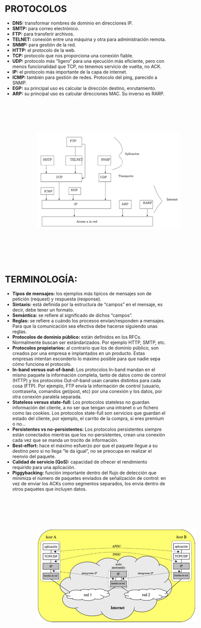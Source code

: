 
# PROTOCOLOS

- **DNS:** transformar nombres de dominio en direcciones IP.
- **SMTP:** para correo electrónico.
- **FTP:** para transferir archivos.
- **TELNET:** conexión entre una máquina y otra para administración remota.
- **SNMP:** para gestión de la red.
- **HTTP:** el protocolo de la web.
- **TCP:** protocolo que nos proporciona una conexión fiable.
- **UDP:** protocolo más “ligero” para una ejecución más eficiente, pero con menos funcionalidad que TCP, no tenemos servicio de vuelta, no ACK.
- **IP:** el protocolo más importante de la capa de internet.
- **ICMP:** también para gestión de redes. Protocolo del ping, parecido a SNMP.
- **EGP:** su principal uso es calcular la dirección destino, enrutamiento.
- **ARP:** su principal uso es calcular direcciones MAC. Su inverso es RARP.

<img src="./img/pro1.png" style="margin-left:100px" width="450" height="300" hspace="200" vspace="100" />

# TERMINOLOGÍA:

- **Tipos de mensajes:** los ejemplos más tipicos de mensajes son de petición (request) y respuesta (response).
- **Sintaxis:** está definida por la estructura de “campos” en el mensaje, es decir, debe tener un formato.
- **Semántica:** se refiere al significado de dichos “campos”.
- **Reglas:** se refiere a cuándo los procesos envían/responden a mensajes. Para que la comunicación sea efectiva debe hacerse siguiendo unas reglas.
- **Protocolos de dominio público:** están definidos en los RFCs. Normalmente buscan ser estándarizados. Por ejemplo HTTP, SMTP, etc.
- **Protocolos propietarios:** al contrario que los de dominio público, son creados por una empresa e implantados en un producto. Estas empresas intentan esconderlo lo máximo posible para que nadie sepa cómo funciona el protocolo.
- **In-band versus out-of-band:** Los protocolos In-band mandan en el mismo paquete la información completa, tanto de datos como de control (HTTP) y los protocolos Out-of-band usan canales distintos para cada cosa (FTP). Por ejemplo, FTP envía la información de control (usuario, contraseña, comandos get/post, etc) por una conexión y los datos, por otra conexión paralela separada.
- **Stateless versus state-full:** Los protocolos stateless no guardan información del cliente, a no ser que tengan una intranet o un fichero como las cookies. Los protocolos state-full son servicios que guardan el estado del cliente, por ejemplo, el carrito de la compra, si eres premium o no...
- **Persistentes vs no-persistentes:** Los protocolos persistentes siempre están conectados mientras que los no-persistentes, crean una conexión cada vez que se manda un trocito de información.
- **Best-effort:** hace el máximo esfuerzo por que el paquete llegue a su destino pero si no llega “le da igual”, no se preocupa en realizar el reenvío del paquete.
- **Calidad de servicio (QoS):** capacidad de ofrecer el rendimiento requirido para una aplicación.
- **Piggybacking:** función importante dentro del flujo de detección que minimiza el número de paquetes enviados de señalización de control: en vez de enviar los ACKs como segmentos separados, los envía dentro de otros paquetes que incluyen datos.

<img src="./img/pro2.png" style="margin-left:100px" width="500" height="300" hspace="200" vspace="100" />

